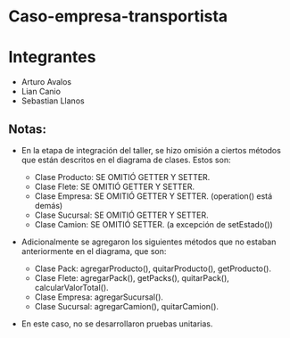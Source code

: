 # Caso-empresa-transportista

# Integrantes
- Arturo Avalos
- Lian Canio
- Sebastian Llanos
## Notas: 
- En la etapa de integración del taller, se hizo omisión a ciertos métodos que están descritos en el diagrama de clases. Estos son:
	- Clase Producto: SE OMITIÓ GETTER Y SETTER.
	- Clase Flete: SE OMITIÓ GETTER Y SETTER.
	- Clase Empresa: SE OMITIÓ GETTER Y SETTER. (operation() está demás)
	- Clase Sucursal: SE OMITIÓ GETTER Y SETTER.
	- Clase Camion: SE OMITIÓ SETTER. (a excepción de setEstado())

-  Adicionalmente se agregaron los siguientes métodos que no estaban anteriormente en el diagrama, que son:
   - Clase Pack: agregarProducto(), quitarProducto(), getProducto().
   - Clase Flete: agregarPack(), getPacks(), quitarPack(), calcularValorTotal().
   - Clase Empresa: agregarSucursal().
   - Clase Sucursal: agregarCamion(), quitarCamion().

- En este caso, no se desarrollaron pruebas unitarias.

